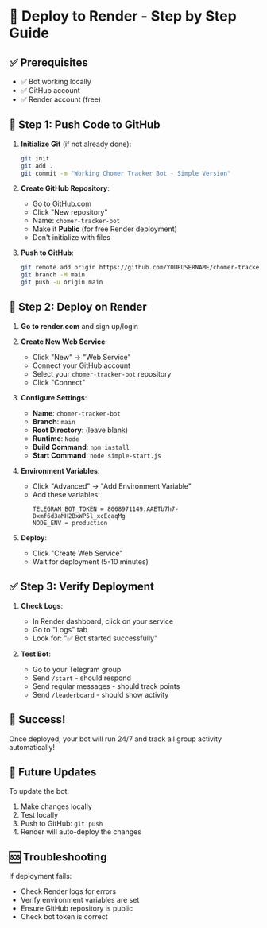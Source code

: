 # 🚀 Deploy to Render - Step by Step Guide

## ✅ Prerequisites
- ✅ Bot working locally
- ✅ GitHub account
- ✅ Render account (free)

## 📂 Step 1: Push Code to GitHub

1. **Initialize Git** (if not already done):
   ```bash
   git init
   git add .
   git commit -m "Working Chomer Tracker Bot - Simple Version"
   ```

2. **Create GitHub Repository**:
   - Go to GitHub.com
   - Click "New repository"
   - Name: `chomer-tracker-bot`
   - Make it **Public** (for free Render deployment)
   - Don't initialize with files

3. **Push to GitHub**:
   ```bash
   git remote add origin https://github.com/YOURUSERNAME/chomer-tracker-bot.git
   git branch -M main
   git push -u origin main
   ```

## 🔧 Step 2: Deploy on Render

1. **Go to render.com** and sign up/login

2. **Create New Web Service**:
   - Click "New" → "Web Service"
   - Connect your GitHub account
   - Select your `chomer-tracker-bot` repository
   - Click "Connect"

3. **Configure Settings**:
   - **Name**: `chomer-tracker-bot`
   - **Branch**: `main`
   - **Root Directory**: (leave blank)
   - **Runtime**: `Node`
   - **Build Command**: `npm install`
   - **Start Command**: `node simple-start.js`

4. **Environment Variables**:
   - Click "Advanced" → "Add Environment Variable"
   - Add these variables:
     ```
     TELEGRAM_BOT_TOKEN = 8068971149:AAETb7h7-Dxmf6d3aMH2BxWP5l_xcEcaqMg
     NODE_ENV = production
     ```

5. **Deploy**:
   - Click "Create Web Service"
   - Wait for deployment (5-10 minutes)

## ✅ Step 3: Verify Deployment

1. **Check Logs**:
   - In Render dashboard, click on your service
   - Go to "Logs" tab
   - Look for: "✅ Bot started successfully"

2. **Test Bot**:
   - Go to your Telegram group
   - Send `/start` - should respond
   - Send regular messages - should track points
   - Send `/leaderboard` - should show activity

## 🎉 Success!

Once deployed, your bot will run 24/7 and track all group activity automatically!

## 🔄 Future Updates

To update the bot:
1. Make changes locally
2. Test locally
3. Push to GitHub: `git push`
4. Render will auto-deploy the changes

## 🆘 Troubleshooting

If deployment fails:
- Check Render logs for errors
- Verify environment variables are set
- Ensure GitHub repository is public
- Check bot token is correct